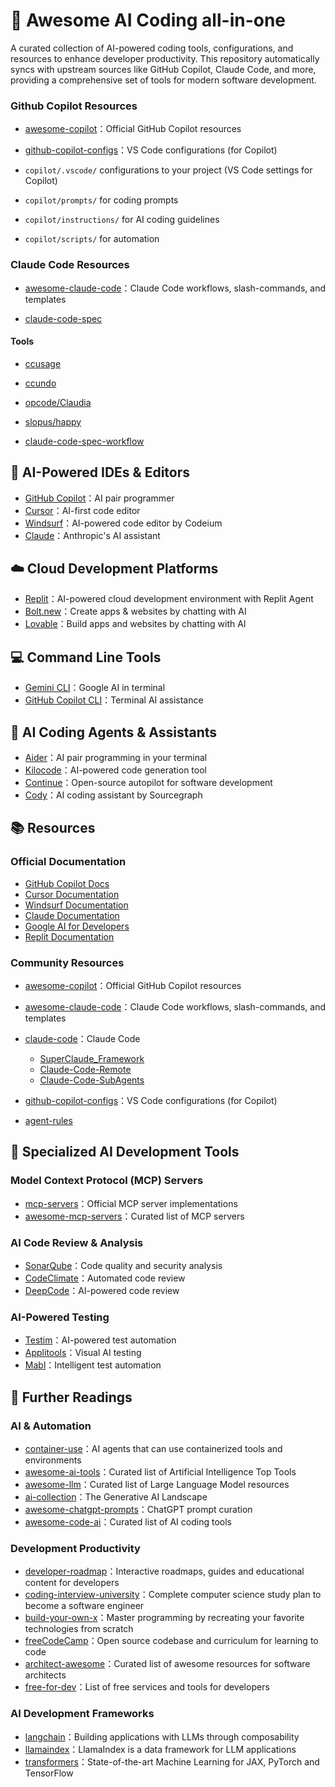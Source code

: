 # 🤖 Awesome AI Coding all-in-one

A curated collection of AI-powered coding tools, configurations, and resources to enhance developer productivity. This repository automatically syncs with upstream sources like GitHub Copilot, Claude Code, and more, providing a comprehensive set of tools for modern software development.

### Github Copilot Resources

- [awesome-copilot](https://github.com/github/awesome-copilot)：Official GitHub Copilot resources
- [github-copilot-configs](https://github.com/doggy8088/github-copilot-configs)：VS Code configurations (for Copilot)

- `copilot/.vscode/` configurations to your project (VS Code settings for Copilot)
- `copilot/prompts/` for coding prompts
- `copilot/instructions/` for AI coding guidelines
- `copilot/scripts/` for automation

### Claude Code Resources

- [awesome-claude-code](https://github.com/hesreallyhim/awesome-claude-code)：Claude Code workflows, slash-commands, and templates

- [claude-code-spec](https://github.com/gotalab/claude-code-spec)

#### Tools

- [ccusage](https://github.com/ryoppippi/ccusage)

- [ccundo](https://github.com/RonitSachdev/ccundo)

- [opcode/Claudia](https://github.com/getAsterisk/opcode)

- [slopus/happy](https://github.com/slopus/happy)

- [claude-code-spec-workflow](https://github.com/Pimzino/claude-code-spec-workflow)


## 🤖 AI-Powered IDEs & Editors

- [GitHub Copilot](https://copilot.github.com/)：AI pair programmer
- [Cursor](https://cursor.com/)：AI-first code editor
- [Windsurf](https://windsurf.com/)：AI-powered code editor by Codeium
- [Claude](https://claude.ai/)：Anthropic's AI assistant

## ☁️ Cloud Development Platforms

- [Replit](https://replit.com/)：AI-powered cloud development environment with Replit Agent
- [Bolt.new](https://bolt.new/)：Create apps & websites by chatting with AI
- [Lovable](https://lovable.dev/)：Build apps and websites by chatting with AI

## 💻 Command Line Tools

- [Gemini CLI](https://ai.google.dev/)：Google AI in terminal
- [GitHub Copilot CLI](https://cli.github.com/)：Terminal AI assistance

## 🤝 AI Coding Agents & Assistants

- [Aider](https://aider.chat/)：AI pair programming in your terminal
- [Kilocode](https://github.com/kilocode-ai/kilocode)：AI-powered code generation tool
- [Continue](https://continue.dev/)：Open-source autopilot for software development
- [Cody](https://sourcegraph.com/cody)：AI coding assistant by Sourcegraph

## 📚 Resources

### Official Documentation

- [GitHub Copilot Docs](https://docs.github.com/en/copilot)
- [Cursor Documentation](https://docs.cursor.com/)
- [Windsurf Documentation](https://docs.windsurf.com/)
- [Claude Documentation](https://docs.anthropic.com/claude/)
- [Google AI for Developers](https://ai.google.dev/)
- [Replit Documentation](https://docs.replit.com/)

### Community Resources

- [awesome-copilot](https://github.com/github/awesome-copilot)：Official GitHub Copilot resources
- [awesome-claude-code](https://github.com/hesreallyhim/awesome-claude-code)：Claude Code workflows, slash-commands, and templates
- [claude-code](https://github.com/anthropics/claude-code)：Claude Code

  - [SuperClaude_Framework](https://github.com/SuperClaude-Org/SuperClaude_Framework)
  - [Claude-Code-Remote](https://github.com/JessyTsui/Claude-Code-Remote)
  - [Claude-Code-SubAgents](https://github.com/contains-studio/agents)

- [github-copilot-configs](https://github.com/doggy8088/github-copilot-configs)：VS Code configurations (for Copilot)
- [agent-rules](https://github.com/steipete/agent-rules)

## 🎯 Specialized AI Development Tools

### Model Context Protocol (MCP) Servers

- [mcp-servers](https://github.com/modelcontextprotocol/servers)：Official MCP server implementations
- [awesome-mcp-servers](https://github.com/punkpeye/awesome-mcp-servers)：Curated list of MCP servers

### AI Code Review & Analysis

- [SonarQube](https://www.sonarqube.org/)：Code quality and security analysis
- [CodeClimate](https://codeclimate.com/)：Automated code review
- [DeepCode](https://www.deepcode.ai/)：AI-powered code review

### AI-Powered Testing

- [Testim](https://www.testim.io/)：AI-powered test automation
- [Applitools](https://applitools.com/)：Visual AI testing
- [Mabl](https://www.mabl.com/)：Intelligent test automation

## 📖 Further Readings

### AI & Automation

- [container-use](https://github.com/dagger/container-use)：AI agents that can use containerized tools and environments
- [awesome-ai-tools](https://github.com/mahseema/awesome-ai-tools)：Curated list of Artificial Intelligence Top Tools
- [awesome-llm](https://github.com/Hannibal046/Awesome-LLM)：Curated list of Large Language Model resources
- [ai-collection](https://github.com/ai-collection/ai-collection)：The Generative AI Landscape
- [awesome-chatgpt-prompts](https://github.com/f/awesome-chatgpt-prompts)：ChatGPT prompt curation
- [awesome-code-ai](https://github.com/sourcegraph/awesome-code-ai)：Curated list of AI coding tools

### Development Productivity

- [developer-roadmap](https://github.com/kamranahmedse/developer-roadmap)：Interactive roadmaps, guides and educational content for developers
- [coding-interview-university](https://github.com/jwasham/coding-interview-university)：Complete computer science study plan to become a software engineer
- [build-your-own-x](https://github.com/codecrafters-io/build-your-own-x)：Master programming by recreating your favorite technologies from scratch
- [freeCodeCamp](https://github.com/freeCodeCamp/freeCodeCamp)：Open source codebase and curriculum for learning to code
- [architect-awesome](https://github.com/XD3an/architect-awesome)：Curated list of awesome resources for software architects
- [free-for-dev](https://github.com/ripienaar/free-for-dev)：List of free services and tools for developers

### AI Development Frameworks

- [langchain](https://github.com/langchain-ai/langchain)：Building applications with LLMs through composability
- [llamaindex](https://github.com/run-llama/llama_index)：LlamaIndex is a data framework for LLM applications
- [transformers](https://github.com/huggingface/transformers)：State-of-the-art Machine Learning for JAX, PyTorch and TensorFlow
